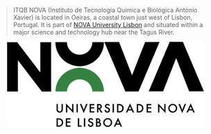 >ITQB NOVA (Instituto de Tecnologia Química e Biológica António Xavier) is located in Oeiras, a coastal town just west of Lisbon, Portugal. It is part of [NOVA University Lisbon](https://www.unl.pt/en/) and situated within a major science and technology hub near the Tagus River.
<p align="center">
  <a "https://www.unl.pt/en/" >
  <img src="/assets/logos/logo-NOVA.png" alt="logo-NOVA" style="width: 90%; max-width: 90%; height: auto;" />
  </a>  
</p>
